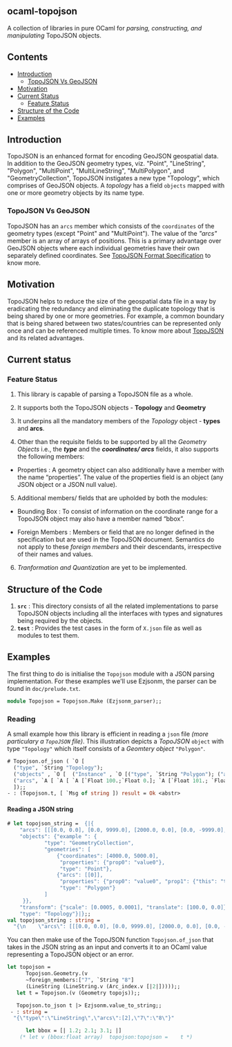 ocaml-topojson
--------------

A collection of libraries in pure OCaml for _parsing, constructing, and manipulating_ TopoJSON objects.

## Contents

* [Introduction](#introduction)
  * [TopoJSON Vs GeoJSON](#topojson-vs-geojson)
* [Motivation](#motivation)
* [Current Status](#current-status)
  * [Feature Status](#feature-status)
* [Structure of the Code](#structure-of-the-code)
* [Examples](#examples)


## Introduction
TopoJSON is an enhanced format for encoding GeoJSON geospatial data. In addition to the GeoJSON geometry types, viz. "Point", "LineString", "Polygon", "MultiPoint", "MultiLineString", "MultiPolygon", and "GeometryCollection", TopoJSON instigates a new type "Topology", which comprises of GeoJSON objects. A _topology_ has a field `objects` mapped with one or more geometry objects by its name type.

### TopoJSON Vs GeoJSON
TopoJSON has an `arcs` member which consists of the `coordinates` of the geometry types (except "Point" and "MultiPoint"). The value of the _"arcs"_ member is an array of arrays of positions. This is a primary advantage over GeoJSON objects where each individual geometries have their own separately defined coordinates.
See [TopoJSON Format Specification](https://github.com/topojson/topojson-specification) to know more.


## Motivation
TopoJSON helps to reduce the size of the geospatial data file in a way by eradicating the redundancy and eliminating the duplicate topology that is being shared by one or more geometries. For example, a common boundary that is being shared between two states/countries can be represented only once and can be referenced multiple times.
To know more about [TopoJSON](https://github.com/topojson/topojson) and its related advantages.

## Current status

### Feature Status
1. This library is capable of parsing a TopoJSON file as a whole.

2. It supports both the TopoJSON objects - **Topology** and **Geometry**

3. It underpins all the mandatory members of the *Topology* object - **types** and **arcs**.

4. Other than the requisite fields to be supported by all the  *Geometry Objects* i.e., the ***type*** and the ***coordinates/ arcs*** fields, it also supports the following members:
  - Properties : A geometry object can also additionally have a member with the name “properties”. The value of the properties field is an object (any JSON object or a JSON null value).

5. Additional members/ fields that are upholded by both the modules:
  - Bounding Box : To consist of information on the coordinate range for a  TopoJSON object may also have a member named “bbox”.

  - Foreign Members : Members or field that are no longer defined in the specification but are used in the TopoJSON document. Semantics do not apply to these *foreign members* and their descendants, irrespective of their names and values.


6. *Tranformation and Quantization* are yet to be implemented.

## Structure of the Code
1. **`src`** : This directory consists of all the related implementations to parse TopoJSON objects including all the interfaces with types and signatures being required by the objects.
2. **`test`** : Provides the test cases in the form of ```X.json``` file as well as modules to test them.

## Examples

The first thing to do is initialise the `Topojson` module with a JSON parsing implementation. For these examples we'll use Ezjsonm, the parser can be found in `doc/prelude.txt`.

```ocaml
module Topojson = Topojson.Make (Ezjsonm_parser);;
```

### Reading
A small example how this library is efficient in reading a `json` file _(more particulary a `TopoJSON` file)_. This illustration depicts a *TopoJSON* `object` with type `"Topology"` which itself consists of a *Geomtery object* `"Polygon"`.

```ocaml
# Topojson.of_json ( `O [
  ("type", `String "Topology");
  ("objects" , `O [  ("Instance" , `O [("type", `String "Polygon"); ("arcs", `A [ `A [`Float 0.]]) ]) ])  ;
  ("arcs", `A [ `A [ `A [`Float 100.;`Float 0.]; `A [`Float 101.; `Float 0.]; `A [`Float 101.; `Float 1.]; `A [`Float 100.; `Float 1.]; `A [`Float 100.; `Float 0.]]] );
  ]);;
- : (Topojson.t, [ `Msg of string ]) result = Ok <abstr>
```
#### Reading a JSON string

```ocaml
# let topojson_string =  {|{
    "arcs": [[[0.0, 0.0], [0.0, 9999.0], [2000.0, 0.0], [0.0, -9999.0], [-2000.0, 0.0]]],
    "objects": {"example ": {
            "type": "GeometryCollection",
            "geometries": [
                {"coordinates": [4000.0, 5000.0],
                 "properties": {"prop0": "value0"},
                 "type": "Point"},
                {"arcs": [[0]],
                 "properties": {"prop0": "value0", "prop1": {"this": "that"}},
                 "type": "Polygon"}
            ]
     }},
    "transform": {"scale": [0.0005, 0.0001], "translate": [100.0, 0.0]},
    "type": "Topology"}|};;
val topojson_string : string =
  "{\n    \"arcs\": [[[0.0, 0.0], [0.0, 9999.0], [2000.0, 0.0], [0.0, -9999.0], [-2000.0, 0.0]]],\n    \"objects\": {\"example \": {\n            \"type\": \"GeometryCollection\",\n            \"geometries\": [\n                {\"coordinates\": [4000.0, 5000.0],\n                 \"properties\": {\"prop0\": \"value0\"},\n     "... (* string length 595; truncated *)
```
You can then make use of the TopoJSON function `Topojson.of_json` that takes in the JSON string as an input and converts it to an OCaml value representing a TopoJSON object or an error.

```ocaml
let topojson =
      Topojson.Geometry.(v
      ~foreign_members:["7", `String "8"]
      (LineString (LineString.v (Arc_index.v [|2|]))));;
   let t = Topojson.(v (Geometry topojs));;

   Topojson.to_json t |> Ezjsonm.value_to_string;;
 - : string =
  "{\"type\":\"LineString\",\"arcs\":[2],\"7\":\"8\"}"

      let bbox = [| 1.2; 2.1; 3.1; |]
    (* let v (bbox:float array)  topojson:topojson =    t *)
```